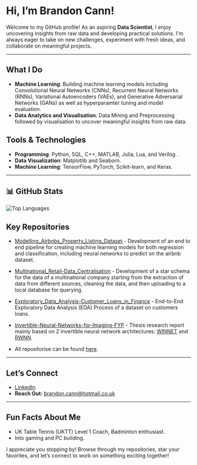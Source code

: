 # Hi, I’m Brandon Cann!
Welcome to my GitHub profile! As an aspiring **Data Scientist**, I enjoy uncovering insights from raw data and developing practical solutions. I'm always eager to take on new challenges, experiment with fresh ideas, and collaborate on meaningful projects.
           
---

## What I Do
- **Machine Learning**: Building machine learning models including Convolutional Neural Networks (CNNs), Recurrent Neural Networks (RNNs), Variational Autoencoders (VAEs), and Generative Adversarial Networks (GANs) as well as hyperparamter tuning and model evaluation.
- **Data Analytics and Visualisation**: Data Mining and Preprocessing followed by visualisation to uncover meaningful insights from raw data.

## Tools & Technologies  
- **Programming**: Python, SQL, C++, MATLAB, Julia, Lua, and Verilog  .
- **Data Visualization**: Matplotlib and Seaborn. 
- **Machine Learning**: TensorFlow, PyTorch, Scikit-learn, and Keras.

---

## 📊 GitHub Stats

![Top Languages](https://github-readme-stats.vercel.app/api/top-langs/?username=bc319IC&layout=donut&theme=radical&hide=c++)

## Key Repositories

- [Modelling_Airbnbs_Property_Listing_Dataset](https://github.com/bc319IC/Modelling_Airbnbs_Property_Listing_Dataset) - Development of an end to end pipeline for creating machine learning models for both regression and classification, including neural networks to predict on the airbnb dataset.
- [Multinational_Retail-Data_Centralisation](https://github.com/bc319IC/Multinational_Retail-Data_Centralisation) - Development of a star schema for the data of a multinational company starting from the extraction of data from different sources, cleaning the data, and then uploading to a local database for querying.
- [Exploratory_Data_Analysis-Customer_Loans_in_Finance](https://github.com/bc319IC/Exploratory_Data_Analysis-Customer_Loans_in_Finance) - End-to-End Exploratory Data Analysis (EDA) Process of a dataset on customers loans.
- [Invertible-Neural-Networks-for-Imaging-FYP](https://github.com/bc319IC/Invertible-Neural-Networks-for-Imaging-FYP) - Thesis research report mainly based on 2 invertible neural network architectures: [WINNET](https://github.com/bc319IC/WINNET) and [RWNN](https://github.com/bc319IC/RWNN).

- All repositorise can be found [here](https://github.com/bc319IC?tab=repositories).

---

## Let’s Connect

- [LinkedIn](https://www.linkedin.com/in/bc319ic/)
- **Reach Out:** brandon.cann@hotmail.co.uk

---

## Fun Facts About Me

- UK Table Tennis (UKTT) Level 1 Coach, Badminton enthusiast.
- Into gaming and PC building.

I appreciate you stopping by! Browse through my repositories, star your favorites, and let’s connect to work on something exciting together!